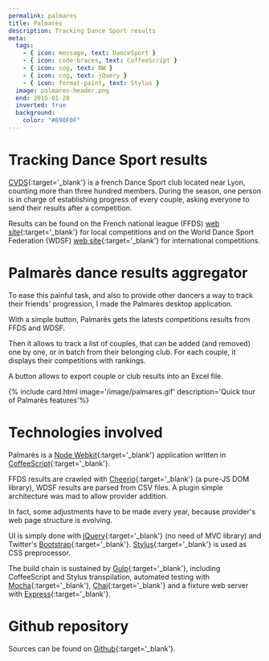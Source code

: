 ```yaml
---
permalink: palmares
title: Palmarès
description: Tracking Dance Sport results
meta:
  tags:
    - { icon: message, text: DanceSport }
    - { icon: code-braces, text: CoffeeScript }
    - { icon: cog, text: NW }
    - { icon: cog, text: jQuery }
    - { icon: format-paint, text: Stylus }
  image: palmares-header.png
  end: 2015-01-28
  inverted: true
  background:
    color: "#890F0F"
---
```


# Tracking Dance Sport results

[CVDS][cvds]{:target='\_blank'} is a french Dance Sport club located near Lyon, counting more than three hundred members.
During the season, one person is in charge of establishing progress of every couple, asking everyone to send their results after a competition.

Results can be found on the French national league (FFDS) [web site][ffds]{:target='\_blank'} for local competitions and on the World Dance Sport Federation (WDSF) [web site][wdsf]{:target='\_blank'} for international competitions.

# Palmarès dance results aggregator

To ease this painful task, and also to provide other dancers a way to track their friends\' progression, I made the Palmarès desktop application.

With a simple button, Palmarès gets the latests competitions results from FFDS and WDSF.

Then it allows to track a list of couples, that can be added (and removed) one by one, or in batch from their belonging club.
For each couple, it displays their competitions with rankings.

A button allows to export couple or club results into an Excel file.

{% include card.html image='/image/palmares.gif' description='Quick tour of Palmarès features'%}

# Technologies involved

Palmarès is a [Node Webkit][nw]{:target='\_blank'} application written in [CoffeeScript][coffee]{:target='\_blank'}.

FFDS results are crawled with [Cheerio][cheerio]{:target='\_blank'} (a pure-JS DOM library), WDSF results are parsed from CSV files.
A plugin simple architecture was mad to allow provider addition.

In fact, some adjustments have to be made every year, because provider's web page structure is evolving.

UI is simply done with [jQuery][jquery]{:target='\_blank'} (no need of MVC library) and Twitter's [Bootstrap][bootstrap]{:target='\_blank'}. [Stylus][stylus]{:target='\_blank'} is used as CSS preprocessor.

The build chain is sustained by [Gulp][gulp]{:target='\_blank'}, including CoffeeScript and Stylus transpilation, automated testing with [Mocha][mocha]{:target='\_blank'}, [Chai][chai]{:target='\_blank'} and a fixture web server with [Express][express]{:target='\_blank'}.

# Github repository

Sources can be found on [Github][github]{:target='\_blank'}.

[cvds]: http://www.ecolededanseribas.com/
[ffds]: http://dansesportive.ffdanse.fr/compet-resultats.php
[wdsf]: https://www.worlddancesport.org/Calendar/Competition/Results
[nw]: http://nwjs.io/
[coffee]: http://coffeescript.org/
[cheerio]: https://github.com/cheeriojs/cheerio
[jquery]: http://jquery.com/
[bootstrap]: http://getbootstrap.com/
[stylus]: http://learnboost.github.io/stylus/
[gulp]: http://gulpjs.com/
[mocha]: http://mochajs.org/
[chai]: http://chaijs.com/
[express]: http://expressjs.com/
[github]: https://github.com/feugy/palmares
